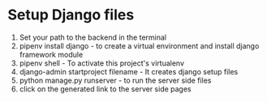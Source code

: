 # Setup Django files
1. Set your path to the backend in the terminal
2. pipenv install django - to create a virtual environment and install django framework module
3. pipenv shell - To activate this project's virtualenv
4. django-admin startproject filename - It creates django setup files
5. python manage.py runserver - to run the server side files
6. click on the generated link to the server side pages
